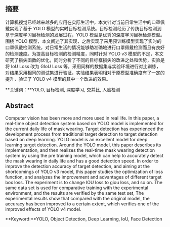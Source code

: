 ## 摘要

计算机视觉已经越来越多的应用在实际生活中，本文针对当前日常生活中的口罩佩戴实现了基于 YOLO 模型的实时目标检测系统。目标检测经历了传统目标检测到基于深度学习目标检测的发展过程，YOLO 模型是优秀的深度学习目标检测模型。围绕 YOLO 模型，本文阐述了其实现，之后实现了采用预训练模型实现了实时的口罩佩戴检测系统，对日常生活的情况能够助准确地进行口罩佩戴检测而且有良好的检测速度。为提高目标检测的检测精度，同时针对 YOLO v3 模型的不足，本文研究了损失函数的优化，同时分析了不同的目标框损失的改进之处和优势，实验是将 IoU Loss 改为 GIoU Loss 等，采用同样的数据集与实验环境进行对比训练，对结果采用相同的测试集进行验证，实验结果表明相对于原模型准确度有了一定的提升，验证了 YOLO v4 模型的其中一个改进的效果。

**关键词：**YOLO, 目标检测, 深度学习, 交并比, 人脸检测

## Abstract

Computer vision has been more and more used in real life. In this paper, a real-time object detection system based on YOLO model is implemented for the current daily life of mask wearing. Target detection has experienced the development process from traditional target detection to target detection based on deep learning. YOLO model is an excellent model for deep learning target detection. Around the YOLO model, this paper describes its implementation, and then realizes the real-time mask wearing detection system by using the pre training model, which can help to accurately detect the mask wearing in daily life and has a good detection speed. In order to improve the detection accuracy of target detection, and aiming at the shortcomings of YOLO v3 model, this paper studies the optimization of loss function, and analyzes the improvement and advantages of different target box loss. The experiment is to change IOU loss to giou loss, and so on. The same data set is used for comparative training with the experimental environment, and the results are verified by the same test set, The experimental results show that compared with the original model, the accuracy has been improved to a certain extent, which verifies one of the improved effects of YOLO v4 model.

**Keyword:**YOLO, Object Detection, Deep Learning, IoU, Face Detection
